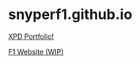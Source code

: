 # snyperf1.github.io

[XPD Portfolio!](https://snyperf1.github.io/XPD/index.html)

[F1 Website (WIP)](https://snyperf1.github.io/f1)
